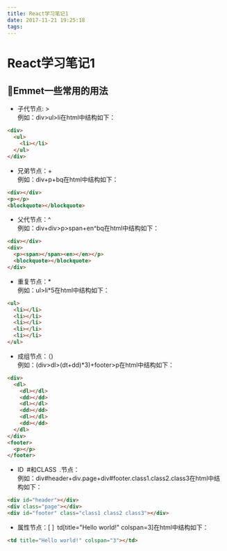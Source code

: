 ```yaml
---
title: React学习笔记1
date: 2017-11-21 19:25:18
tags:
---
```

# React学习笔记1
## Emmet一些常用的用法
+ 子代节点: > <br>例如：div>ul>li在html中结构如下：
```html
<div>
  <ul>
    <li></li>
  </ul>
</div>
```
+ 兄弟节点：+ <br>例如：div+p+bq在html中结构如下：
```html
<div></div>
<p></p>
<blockquote></blockquote>
```
+ 父代节点：^ <br>例如：div+div>p>span+en^bq在html中结构如下：
```html
<div></div>
<div>
  <p><span></span><en></en></p>
  <blockquote></blockquote>
</div>
```
+ 重复节点：* <br>例如：ul>li*5在html中结构如下：
```html
<ul>
  <li></li>
  <li></li>
  <li></li>
  <li></li>
  <li></li>
</ul>
```
+ 成组节点：（)<br>例如：(div>dl>(dt+dd)*3)+footer>p在html中结构如下：
```html
<div>
  <dl>
    <dl></dl>
    <dd></dd>
    <dl></dl>
    <dd></dd>
    <dl></dl>
    <dd></dd>
  </dl>
</div>
<footer>
  <p></p>
</footer>
```
+ ID&ensp;#和CLASS&ensp;.节点：<br>例如：div#header+div.page+div#footer.class1.class2.class3在html中结构如下：
```html
<div id="header"></div>
<div class="page"></div>
<div id="footer" class="class1 class2 class3"></div>
```
+ 属性节点：[ ]&ensp;td[title="Hello world!" colspan=3]在html中结构如下：
```html
<td title="Hello world!" colspan="3"></td>
```


